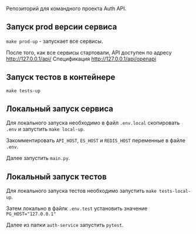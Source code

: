 Репозиторий для командного проекта Auth API.

## Запуск prod версии сервиса

`make prod-up` - запускает все сервисы.

После того, как все сервисы стартовали, API доступен по адресу http://127.0.0.1/api/
Спецификация http://127.0.0.1/api/openapi

## Запуск тестов в контейнере

`make tests-up`

## Локальный запуск сервиса

Для локального запуска необходимо в файл `.env.local` скопировать `.env`
и запустить `make local-up`.

Закомментировать `API_HOST`, `ES_HOST` и `REDIS_HOST` переменные в файле `.env`. 

Далее запустить `main.py`.

## Локальный запуск тестов

Для локального запуска тестов необходимо запустить `make tests-local-up`.

Затем локально в файлк `.env.test` установить значение `PG_HOST="127.0.0.1"`

Далее из папки `auth-service` запустить `pytest`.


